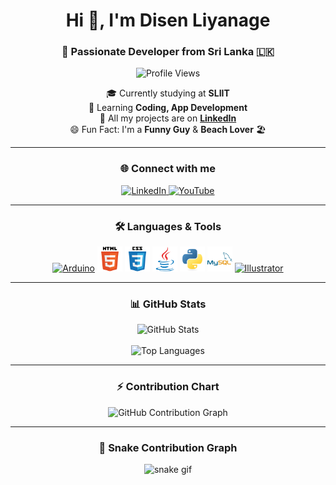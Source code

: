 <h1 align="center">Hi 👋, I'm Disen Liyanage</h1>
<h3 align="center">🚀 Passionate Developer from Sri Lanka 🇱🇰</h3>

<p align="center">
  <img src="https://komarev.com/ghpvc/?username=disen-corder&label=Profile%20views&color=0e75b6&style=flat" alt="Profile Views" />
</p>

<p align="center">
  🎓 Currently studying at <strong>SLIIT</strong><br>
  🌱 Learning <strong>Coding, App Development</strong><br>
  💼 All my projects are on <a href="https://www.linkedin.com/in/disen-liyanage/" target="_blank"><strong>LinkedIn</strong></a><br>
  😄 Fun Fact: I'm a <strong>Funny Guy</strong> & <strong>Beach Lover</strong> 🏖️
</p>

---

<h3 align="center">🌐 Connect with me</h3>
<p align="center">
  <a href="https://www.linkedin.com/in/disen-liyanage/" target="_blank">
    <img src="https://raw.githubusercontent.com/rahuldkjain/github-profile-readme-generator/master/src/images/icons/Social/linked-in-alt.svg" alt="LinkedIn" width="40" height="40" />
  </a>
  <a href="https://www.youtube.com/@technotaprobane1920" target="_blank">
    <img src="https://raw.githubusercontent.com/rahuldkjain/github-profile-readme-generator/master/src/images/icons/Social/youtube.svg" alt="YouTube" width="40" height="40" />
  </a>
</p>

---

<h3 align="center">🛠️ Languages & Tools</h3>
<p align="center">
  <a href="https://www.arduino.cc/" target="_blank"><img src="https://cdn.worldvectorlogo.com/logos/arduino-1.svg" alt="Arduino" width="40" height="40"/></a>
  <a href="https://www.w3.org/html/" target="_blank"><img src="https://raw.githubusercontent.com/devicons/devicon/master/icons/html5/html5-original-wordmark.svg" alt="HTML5" width="40" height="40"/></a>
  <a href="https://www.w3schools.com/css/" target="_blank"><img src="https://raw.githubusercontent.com/devicons/devicon/master/icons/css3/css3-original-wordmark.svg" alt="CSS3" width="40" height="40"/></a>
  <a href="https://www.java.com" target="_blank"><img src="https://raw.githubusercontent.com/devicons/devicon/master/icons/java/java-original.svg" alt="Java" width="40" height="40"/></a>
  <a href="https://www.python.org" target="_blank"><img src="https://raw.githubusercontent.com/devicons/devicon/master/icons/python/python-original.svg" alt="Python" width="40" height="40"/></a>
  <a href="https://www.mysql.com/" target="_blank"><img src="https://raw.githubusercontent.com/devicons/devicon/master/icons/mysql/mysql-original-wordmark.svg" alt="MySQL" width="40" height="40"/></a>
  <a href="https://www.adobe.com/in/products/illustrator.html" target="_blank"><img src="https://www.vectorlogo.zone/logos/adobe_illustrator/adobe_illustrator-icon.svg" alt="Illustrator" width="40" height="40"/></a>
</p>

---

<h3 align="center">📊 GitHub Stats</h3>
<p align="center">
  <img src="https://github-readme-stats.vercel.app/api?username=disen-corder&show_icons=true&locale=en&theme=tokyonight" alt="GitHub Stats" />
  <br><br>
  <img src="https://github-readme-stats.vercel.app/api/top-langs?username=disen-corder&show_icons=true&locale=en&layout=compact&theme=tokyonight" alt="Top Languages" />
</p>

---

<h3 align="center">⚡ Contribution Chart</h3>
<p align="center">
  <img src="https://github-readme-activity-graph.vercel.app/graph?username=disen-corder&bg_color=0d1117&color=00bfff&line=00bfff&point=ffffff&area=true&hide_border=true" alt="GitHub Contribution Graph" />
</p>

---

<h3 align="center">🐍 Snake Contribution Graph</h3>
<p align="center">
  <img src="https://raw.githubusercontent.com/disen-corder/disen-corder/output/github-contribution-grid-snake.svg" alt="snake gif" />
</p>
